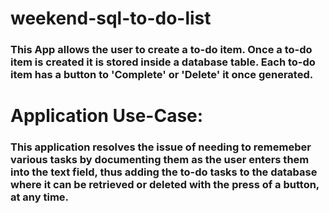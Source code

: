 # weekend-sql-to-do-list

### This App allows the user to create a to-do item. Once a to-do item is created it is stored inside a database table. Each to-do item has a button to 'Complete' or 'Delete' it once generated.

# Application Use-Case:

### This application resolves the issue of needing to rememeber various tasks by documenting them as the user enters them into the text field, thus adding the to-do tasks to the database where it can be retrieved or deleted with the press of a button, at any time.  


